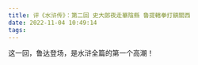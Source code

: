 ```yaml
---
title: 评《水浒传》：第二回 史大郎夜走華陰縣 魯提轄拳打鎮關西
date: 2022-11-04 10:49:14
tags:
---
```


这一回，鲁达登场，是水浒全篇的第一个高潮！

<!-- more -->



